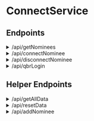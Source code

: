 # ConnectService

## Endpoints ##
<details>
   <summary>/api/getNominees</summary>
   <p>
   <ul>
      <li>Retrieves a list of connected nominees by qff number</li>
      
   <li>Input:
   {
      "qffNo": integer
   }</li>
      
   <li>Output:
   [
      {
           nomineeId: integer,
           nomineeName: String,
           points: integer,
           qffNo: integer,
           isConnected: boolean
       }
   ]</li>
   </ul>
  </p>
 </details>
 
 <details>
   <summary>/api/connectNominee</summary>
   <p>
      <ul>
         <li>Connects nominee to qff number</li>      
         <li>Input: 
         { 
            "qffNo": integer, 
            "nomineeId": integer 
         }</li>         
         <li>
            Output: Status code
         </li>
   </ul>
  </p>
 </details>
 
 <details>
   <summary>/api/disconnectNominee</summary>
   <p>
      <ul>
         <li>Disconnects nominee from qff number</li>
      
   <li>Input:
   {
      "qffNo": integer,
      "nomineeId": integer
   }</li>
      
   <li>Output:
   Status code</li>
   </ul>
  </p>
 </details>
 
 <details>
   <summary>/api/qbrLogin</summary>
   <p>
      <ul>
         <li>Displays QBR login page</li>      
         <li>Input: /api/qbrLogin?qffNo=1234567890&nomineeId=987654321&redirectUrl=http://www.google.com.au</li>         
         <li>
            Output: QBR login page
         </li>
   </ul>
  </p>
 </details>
 
 ## Helper Endpoints ##
<details>
   <summary>/api/getAllData</summary>
   <p>
   <ul>
      <li>Retrieves a list of all nominees in DB</li>
      
   <li>Input:none
      
   <li>Output:
   [
      {
           nomineeId: integer,
           nomineeName: String,
           points: integer,
           qffNo: integer,
           isConnected: boolean
       }
   ]</li>
   </ul>
  </p>
 </details>
 
 <details>
   <summary>/api/resetData</summary>
   <p>
   <ul>
      <li>Resets DB to original state</li>
      
   <li>Input:none
      
   <li>Output: Status code</li>
   </ul>
  </p>
 </details>
 
 <details>
   <summary>/api/addNominee</summary>
   <p>
   <ul>
      <li>Adds a nominee to DB</li>
      
   <li>Input: 
      {
           nomineeId: integer,
           nomineeName: String,
           points: integer,
           qffNo: integer,
           isConnected: boolean
       }
      
   <li>Output: Staus code</li>
   </ul>
  </p>
 </details>
